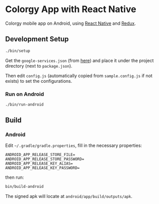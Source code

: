 # Colorgy App with React Native

Colorgy mobile app on Android, using [React Native](https://facebook.github.io/react-native/) and [Redux](https://github.com/rackt/redux).


## Development Setup

```bash
./bin/setup
```

Get the `google-services.json` (from [here](https://developers.google.com/mobile/add?platform=android&cntapi=gcm)) and place it under the project directory (next to `package.json`).

Then edit `config.js` (automatically copied from `sample.config.js` if not exists) to set the configurations.

### Run on Android

```bash
./bin/run-android
```


## Build

### Android

Edit `~/.gradle/gradle.properties`, fill in the necessary properties:

```
ANDROID_APP_RELEASE_STORE_FILE=
ANDROID_APP_RELEASE_STORE_PASSWORD=
ANDROID_APP_RELEASE_KEY_ALIAS=
ANDROID_APP_RELEASE_KEY_PASSWORD=
```

then run:

```bash
bin/build-android
```

The signed apk will locate at `android/app/build/outputs/apk`.
